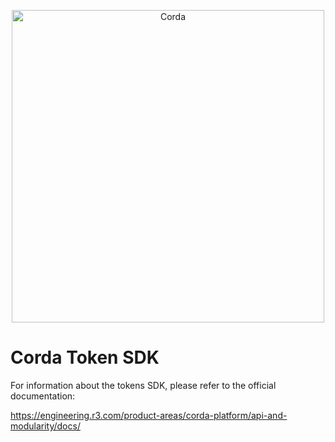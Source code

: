 <p align="center">
    <img src="https://www.corda.net/wp-content/uploads/2016/11/fg005_corda_b.png" alt="Corda" width="500">
</p>

# Corda Token SDK

For information about the tokens SDK, please refer to the official documentation:

https://engineering.r3.com/product-areas/corda-platform/api-and-modularity/docs/
